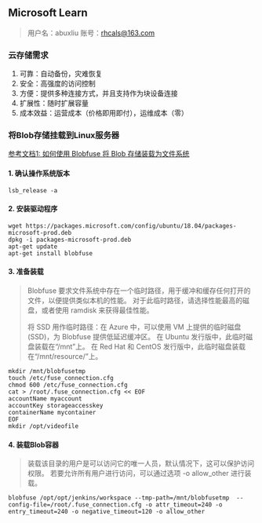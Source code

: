 ## Microsoft Learn
> 用户名：abuxliu
> 账号：rhcals@163.com

### 云存储需求
1. 可靠：自动备份，灾难恢复
2. 安全：高强度的访问控制
3. 方便：提供多种连接方式，并且支持作为块设备连接
4. 扩展性：随时扩展容量
5. 成本效益：运营成本（价格即用即付），运维成本（零）

### 将Blob存储挂载到Linux服务器
[参考文档1: 如何使用 Blobfuse 将 Blob 存储装载为文件系统](https://docs.microsoft.com/zh-cn/azure/storage/blobs/storage-how-to-mount-container-linux)

#### 1. 确认操作系统版本
```
lsb_release -a
```
#### 2. 安装驱动程序
```
wget https://packages.microsoft.com/config/ubuntu/18.04/packages-microsoft-prod.deb
dpkg -i packages-microsoft-prod.deb
apt-get update
apt-get install blobfuse
```

#### 3. 准备装载
> Blobfuse 要求文件系统中存在一个临时路径，用于缓冲和缓存任何打开的文件，以便提供类似本机的性能。 对于此临时路径，请选择性能最高的磁盘，或者使用 ramdisk 来获得最佳性能。
> 
> 将 SSD 用作临时路径：在 Azure 中，可以使用 VM 上提供的临时磁盘 (SSD)，为 Blobfuse 提供低延迟缓冲区。 在 Ubuntu 发行版中，此临时磁盘装载在“/mnt”上。 在 Red Hat 和 CentOS 发行版中，此临时磁盘装载在“/mnt/resource/”上。

```
mkdir /mnt/blobfusetmp
touch /etc/fuse_connection.cfg
chmod 600 /etc/fuse_connection.cfg
cat > /root/.fuse_connection.cfg << EOF
accountName myaccount
accountKey storageaccesskey
containerName mycontainer
EOF
mkdir /opt/videofile
```

#### 4. 装载Blob容器
>  装载该目录的用户是可以访问它的唯一人员，默认情况下，这可以保护访问权限。 若要允许所有用户进行访问，可以通过选项 -o allow_other 进行装载。

```
blobfuse /opt/opt/jenkins/workspace --tmp-path=/mnt/blobfusetmp  --config-file=/root/.fuse_connection.cfg -o attr_timeout=240 -o entry_timeout=240 -o negative_timeout=120 -o allow_other
```








